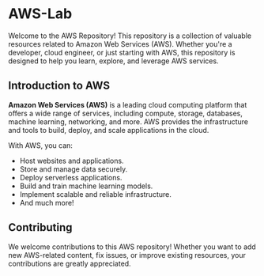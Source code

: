 # AWS-Lab
Welcome to the AWS Repository! This repository is a collection of valuable resources related to Amazon Web Services (AWS). Whether you're a developer, cloud engineer, or just starting with AWS, this repository is designed to help you learn, explore, and leverage AWS services.

## Introduction to AWS

**Amazon Web Services (AWS)** is a leading cloud computing platform that offers a wide range of services, including compute, storage, databases, machine learning, networking, and more. AWS provides the infrastructure and tools to build, deploy, and scale applications in the cloud.

With AWS, you can:

- Host websites and applications.
- Store and manage data securely.
- Deploy serverless applications.
- Build and train machine learning models.
- Implement scalable and reliable infrastructure.
- And much more!

## Contributing
We welcome contributions to this AWS repository! Whether you want to add new AWS-related content, fix issues, or improve existing resources, your contributions are greatly appreciated. 

